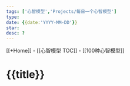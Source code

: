 ```yaml
---
tags: ['心智模型','Projects/每日一个心智模型']
type:  
date: {{date:'YYYY-MM-DD'}}
star:
desc: ?
---
```

[[+Home]] - [[心智模型 TOC]] - [[100种心智模型]]


# {{title}}